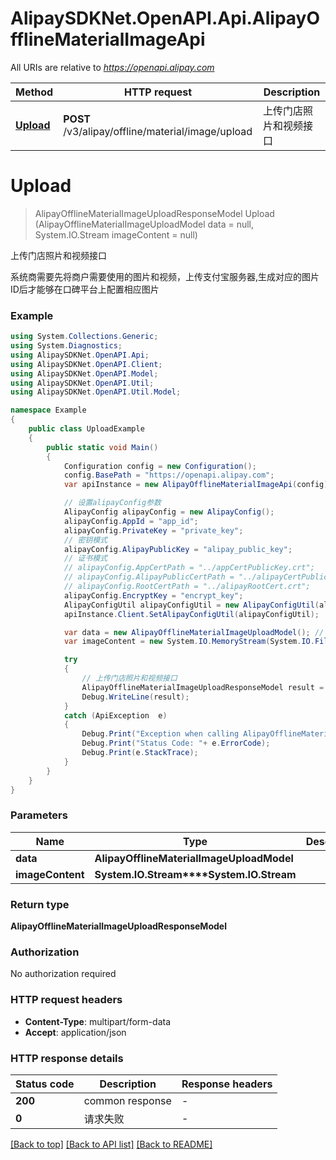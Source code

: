 # AlipaySDKNet.OpenAPI.Api.AlipayOfflineMaterialImageApi

All URIs are relative to *https://openapi.alipay.com*

Method | HTTP request | Description
------------- | ------------- | -------------
[**Upload**](AlipayOfflineMaterialImageApi.md#upload) | **POST** /v3/alipay/offline/material/image/upload | 上传门店照片和视频接口


<a name="upload"></a>
# **Upload**
> AlipayOfflineMaterialImageUploadResponseModel Upload (AlipayOfflineMaterialImageUploadModel data = null, System.IO.Stream imageContent = null)

上传门店照片和视频接口

系统商需要先将商户需要使用的图片和视频，上传支付宝服务器,生成对应的图片ID后才能够在口碑平台上配置相应图片

### Example
```csharp
using System.Collections.Generic;
using System.Diagnostics;
using AlipaySDKNet.OpenAPI.Api;
using AlipaySDKNet.OpenAPI.Client;
using AlipaySDKNet.OpenAPI.Model;
using AlipaySDKNet.OpenAPI.Util;
using AlipaySDKNet.OpenAPI.Util.Model;

namespace Example
{
    public class UploadExample
    {
        public static void Main()
        {
            Configuration config = new Configuration();
            config.BasePath = "https://openapi.alipay.com";
            var apiInstance = new AlipayOfflineMaterialImageApi(config);

            // 设置alipayConfig参数
            AlipayConfig alipayConfig = new AlipayConfig();
            alipayConfig.AppId = "app_id";
            alipayConfig.PrivateKey = "private_key";
            // 密钥模式
            alipayConfig.AlipayPublicKey = "alipay_public_key";
            // 证书模式
            // alipayConfig.AppCertPath = "../appCertPublicKey.crt";
            // alipayConfig.AlipayPublicCertPath = "../alipayCertPublicKey_RSA2.crt";
            // alipayConfig.RootCertPath = "../alipayRootCert.crt";
            alipayConfig.EncryptKey = "encrypt_key";
            AlipayConfigUtil alipayConfigUtil = new AlipayConfigUtil(alipayConfig);
            apiInstance.Client.SetAlipayConfigUtil(alipayConfigUtil);

            var data = new AlipayOfflineMaterialImageUploadModel(); // AlipayOfflineMaterialImageUploadModel |  (optional) 
            var imageContent = new System.IO.MemoryStream(System.IO.File.ReadAllBytes("/path/to/file.txt"));  // System.IO.Stream |  (optional) 

            try
            {
                // 上传门店照片和视频接口
                AlipayOfflineMaterialImageUploadResponseModel result = apiInstance.Upload(data, imageContent);
                Debug.WriteLine(result);
            }
            catch (ApiException  e)
            {
                Debug.Print("Exception when calling AlipayOfflineMaterialImageApi.Upload: " + e.Message );
                Debug.Print("Status Code: "+ e.ErrorCode);
                Debug.Print(e.StackTrace);
            }
        }
    }
}
```

### Parameters

Name | Type | Description  | Notes
------------- | ------------- | ------------- | -------------
 **data** | **AlipayOfflineMaterialImageUploadModel**|  | [optional] 
 **imageContent** | **System.IO.Stream****System.IO.Stream**|  | [optional] 

### Return type

**AlipayOfflineMaterialImageUploadResponseModel**

### Authorization

No authorization required

### HTTP request headers

 - **Content-Type**: multipart/form-data
 - **Accept**: application/json


### HTTP response details
| Status code | Description | Response headers |
|-------------|-------------|------------------|
| **200** | common response |  -  |
| **0** | 请求失败 |  -  |

[[Back to top]](#) [[Back to API list]](../README.md#documentation-for-api-endpoints) [[Back to README]](../README.md)

